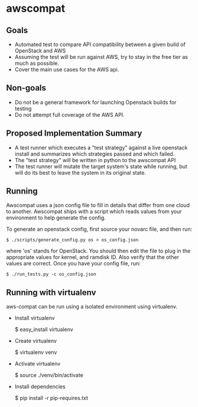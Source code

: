 # awscompat

## Goals

   * Automated test to compare API compatibility between a given build of OpenStack and AWS
   * Assuming the test will be run against AWS, try to stay in the free tier as much as possible.
   * Cover the main use cases for the AWS api.

## Non-goals

   * Do not be a general framework for launching Openstack builds for testing
   * Do not attempt full coverage of the AWS API.

## Proposed Implementation Summary

   * A test runner which executes a "test strategy" against a live openstack install and summarizes which strategies passed and which failed.
   * The "test strategy" will be written in python to the awscompat API
   * The test runner will mutate the target system's state while running, but will do its best to leave the system in its original state.

## Running

Awscompat uses a json config file to fill in details that differ from one cloud to another. Awscompat ships with a script which reads values from your environment to help generate the config.

To generate an openstack config, first source your novarc file, and then run:

    $ ./scripts/generate_config.py os > os_config.json

where 'os' stands for OpenStack.  You should then edit the file to plug in the appropriate values for kernel, and ramdisk ID. Also verify that the other values are correct.
Once you have your config file, run:

    $ ./run_tests.py -c os_config.json


## Running with virtualenv
aws-compat can be run using a isolated environment using virtualenv.

   * Install virtualenv

        $ easy_install virtualenv

   * Create virtualenv

        $ virtualenv venv

   * Activate virtualenv

        $ source ./venv/bin/activate

   * Install dependencies

        $ pip install -r pip-requires.txt 

